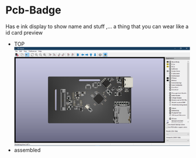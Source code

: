 # Pcb-Badge
Has e ink display to show name and stuff ,... a thing that you can wear like a id card 
preview
- TOP 
![alt text](image.png)
- assembled
